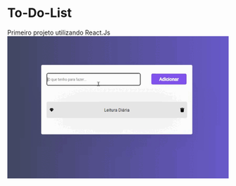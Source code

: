 # To-Do-List
Primeiro projeto utilizando React.Js
<br>
<img src="https://github.com/Thaiis-Cortes/To-Do-List/blob/master/public/20230116_184319.gif?raw=true">
